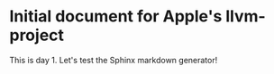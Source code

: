 # Initial document for Apple's llvm-project

This is day 1. Let's test the Sphinx markdown generator!
